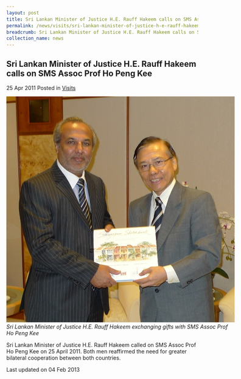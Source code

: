```yaml
---
layout: post
title: Sri Lankan Minister of Justice H.E. Rauff Hakeem calls on SMS Assoc Prof Ho Peng Kee
permalink: /news/visits/sri-lankan-minister-of-justice-h-e-rauff-hakeem-calls-on-sms-assoc-prof-ho-peng-kee/
breadcrumb: Sri Lankan Minister of Justice H.E. Rauff Hakeem calls on SMS Assoc Prof Ho Peng Kee
collection_name: news
---
```


<style>
.image {width: 600px;}
.image img {max-width: 100%;}
</style>

Sri Lankan Minister of Justice H.E. Rauff Hakeem calls on SMS Assoc Prof Ho Peng Kee
---

25 Apr 2011 Posted in [Visits](/news/visits/)

<div class="image">
  <img src="/images/sms-with-hakeem-2-.jpg/">
  <i>Sri Lankan Minister of Justice H.E. Rauff Hakeem exchanging gifts with SMS Assoc Prof Ho Peng Kee</i>
</div>


Sri Lankan Minister of Justice H.E. Rauff Hakeem called on SMS Assoc Prof  Ho Peng Kee on 25 April 2011. Both men reaffirmed the need for greater bilateral cooperation between both countries.

<p class="right-side-updated">Last updated on 04 Feb 2013</p>
